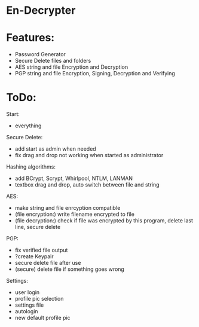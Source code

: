 # En-Decrypter


# **Features:**

- Password Generator
- Secure Delete files and folders
- AES string and file Encryption and Decryption
- PGP string and file Encryption, Signing, Decryption and Verifying


# **ToDo:**

Start:
- everything

Secure Delete:
- add start as admin when needed
- fix drag and drop not working when started as administrator

Hashing algorithms:
- add BCrypt, Scrypt, Whirlpool, NTLM, LANMAN
- textbox drag and drop, auto switch between file and string

AES:
- make string and file enrcyption compatible
- (file encryption:) write filename encrypted to file
- (file decryption:) check if file was encrypted by this program, delete last line, secure delete

PGP:
- fix verified file output
- ?create Keypair
- secure delete file after use
- (secure) delete file if something goes wrong

Settings:
- user login
- profile pic selection
- settings file
- autologin
- new default profile pic
